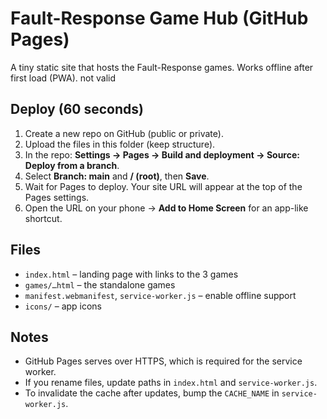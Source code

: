 # Fault-Response Game Hub (GitHub Pages)

A tiny static site that hosts the Fault-Response games. Works offline after first load (PWA).
not valid
## Deploy (60 seconds)
1. Create a new repo on GitHub (public or private).
2. Upload the files in this folder (keep structure).
3. In the repo: **Settings → Pages → Build and deployment → Source: Deploy from a branch**.
4. Select **Branch: main** and **/ (root)**, then **Save**.
5. Wait for Pages to deploy. Your site URL will appear at the top of the Pages settings.
6. Open the URL on your phone → **Add to Home Screen** for an app-like shortcut.

## Files
- `index.html` – landing page with links to the 3 games
- `games/…html` – the standalone games
- `manifest.webmanifest`, `service-worker.js` – enable offline support
- `icons/` – app icons

## Notes
- GitHub Pages serves over HTTPS, which is required for the service worker.
- If you rename files, update paths in `index.html` and `service-worker.js`.
- To invalidate the cache after updates, bump the `CACHE_NAME` in `service-worker.js`.
